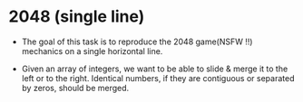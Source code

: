 # 2048 (single line)

* The goal of this task is to reproduce the 2048 game(NSFW !!) mechanics on a single horizontal line.

* Given an array of integers, we want to be able to slide & merge it to the left or to the right. Identical numbers, if they are contiguous or separated by zeros, should be merged.

